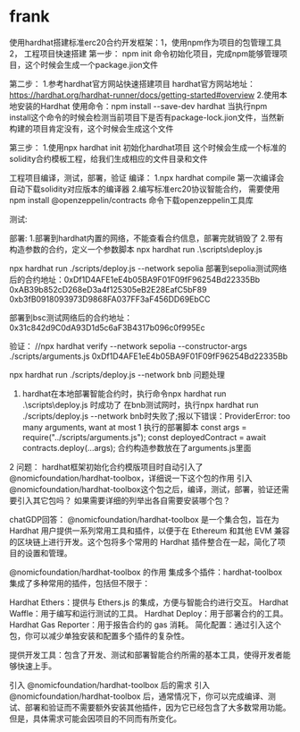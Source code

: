 # frank
使用hardhat搭建标准erc20合约开发框架：1，使用npm作为项目的包管理工具
                                    2，
工程项目快速搭建
第一步：
npm init 命令初始化项目，完成npm能够管理项目，这个时候会生成一个package.jion文件

第二步：
1.参考hardhat官方网站快速搭建项目  hardhat官方网站地址：https://hardhat.org/hardhat-runner/docs/getting-started#overview
2.使用本地安装的Hardhat  使用命令：npm install --save-dev hardhat  当执行npm install这个命令的时候会检测当前项目下是否有package-lock.jion文件，当然新构建的项目肯定没有，这个时候会生成这个文件

第三步：
1.使用npx hardhat init 初始化hardhat项目 这个时候会生成一个标准的solidity合约模板工程，给我们生成相应的文件目录和文件



工程项目编译，测试，部署，验证
编译：
1.npx hardhat compile  第一次编译会自动下载solidity对应版本的编译器
2.编写标准erc20协议智能合约， 需要使用npm install  @openzeppelin/contracts  命令下载openzeppelin工具库

测试:

部署:
 1.部署到hardhat内置的网络，不能查看合约信息，部署完就销毁了
 2.带有构造参数的合约，定义一个参数脚本
 npx hardhat run .\scripts\deploy.js

npx hardhat run ./scripts/deploy.js --network sepolia
部署到sepolia测试网络后的合约地址：0xDf1D4AFE1eE4b05BA9F01F09fF96254Bd22335Bb   0xAB39b852cD268eD3a4f125305eB2E28EafC5bF89   0xb3fB0918093973D9868FA037FF3aF456DD69EbCC

部署到bsc测试网络后的合约地址： 0x31c842d9C0dA93D1d5c6aF3B4317b096c0f995Ec

验证：
//npx hardhat verify --network sepolia --constructor-args ./scripts/arguments.js 0xDf1D4AFE1eE4b05BA9F01F09fF96254Bd22335Bb



npx hardhat run ./scripts/deploy.js --network bnb
问题处理  
1. hardhat在本地部署智能合约时，执行命令npx hardhat run .\scripts\deploy.js 时成功了
在bnb测试网时，执行npx hardhat run ./scripts/deploy.js --network bnb时失败了;报以下错误：ProviderError: too many arguments, want at most 1
执行的部署脚本 const args = require("../scripts/arguments.js"); 
     const deployedContract = await contracts.deploy(...args);
合约构造参数放在了arguments.js里面

2
问题：
hardhat框架初始化合约模版项目时自动引入了@nomicfoundation/hardhat-toolbox，详细说一下这个包的作用
引入@nomicfoundation/hardhat-toolbox这个包之后，编译，测试，部署，验证还需要引入其它包吗？
如果需要详细的列举出各自需要安装哪个包？

chatGDP回答：
@nomicfoundation/hardhat-toolbox 是一个集合包，旨在为 Hardhat 用户提供一系列常用工具和插件，以便于在 Ethereum 和其他 EVM 兼容的区块链上进行开发。这个包将多个常用的 Hardhat 插件整合在一起，简化了项目的设置和管理。

@nomicfoundation/hardhat-toolbox 的作用
集成多个插件：hardhat-toolbox 集成了多种常用的插件，包括但不限于：

Hardhat Ethers：提供与 Ethers.js 的集成，方便与智能合约进行交互。
Hardhat Waffle：用于编写和运行测试的工具。
Hardhat Deploy：用于部署合约的工具。
Hardhat Gas Reporter：用于报告合约的 gas 消耗。
简化配置：通过引入这个包，你可以减少单独安装和配置多个插件的复杂性。

提供开发工具：包含了开发、测试和部署智能合约所需的基本工具，使得开发者能够快速上手。

引入 @nomicfoundation/hardhat-toolbox 后的需求
引入 @nomicfoundation/hardhat-toolbox 后，通常情况下，你可以完成编译、测试、部署和验证而不需要额外安装其他插件，因为它已经包含了大多数常用功能。但是，具体需求可能会因项目的不同而有所变化。




